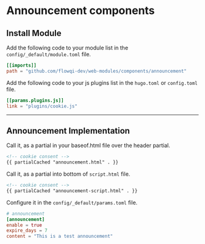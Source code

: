 # Announcement components

## Install Module

Add the following code to your module list in the `config/_default/module.toml` file.

```toml
[[imports]]
path = "github.com/flowqi-dev/web-modules/components/announcement"
```

Add the following code to your js plugins list in the `hugo.toml` or `config.toml` file.

```toml
[[params.plugins.js]]
link = "plugins/cookie.js"
```

<hr>

## Announcement Implementation

Call it, as a partial in your baseof.html file over the header partial.

```html
<!-- cookie consent -->
{{ partialCached "announcement.html" . }}
```

Call it, as a partial into bottom of `script.html` file.

```html
<!-- cookie consent -->
{{ partialCached "announcement-script.html" . }}
```

Configure it in the `config/_default/params.toml` file.

```toml
# announcement
[announcement]
enable = true
expire_days = 7
content = "This is a test announcement"
```
